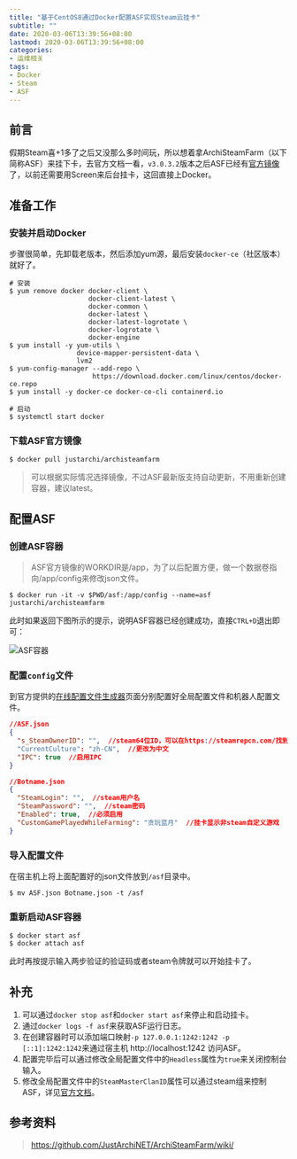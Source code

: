 ```yaml
---
title: "基于CentOS8通过Docker配置ASF实现Steam云挂卡"
subtitle: ""
date: 2020-03-06T13:39:56+08:00
lastmod: 2020-03-06T13:39:56+08:00
categories:
- 运维相关
tags:
- Docker
- Steam
- ASF
---
```


## 前言

假期Steam喜+1多了之后又没那么多时间玩，所以想着拿ArchiSteamFarm（以下简称ASF）来挂下卡，去官方文档一看，`v3.0.3.2`版本之后ASF已经有[官方镜像](https://hub.docker.com/r/justarchi/archisteamfarm)了，以前还需要用Screen来后台挂卡，这回直接上Docker。


## 准备工作

### 安装并启动Docker

步骤很简单，先卸载老版本，然后添加yum源，最后安装`docker-ce`（社区版本）就好了。

```shell
# 安装
$ yum remove docker docker-client \
                    docker-client-latest \
                    docker-common \
                    docker-latest \
                    docker-latest-logrotate \
                    docker-logrotate \
                    docker-engine
$ yum install -y yum-utils \
                 device-mapper-persistent-data \
                 lvm2
$ yum-config-manager --add-repo \
		             https://download.docker.com/linux/centos/docker-ce.repo
$ yum install -y docker-ce docker-ce-cli containerd.io

# 启动
$ systemctl start docker
```


### 下载ASF官方镜像

```shell
$ docker pull justarchi/archisteamfarm
```

> 可以根据实际情况选择镜像，不过ASF最新版支持自动更新，不用重新创建容器，建议latest。


## 配置ASF

### 创建ASF容器

> ASF官方镜像的WORKDIR是/app，为了以后配置方便，做一个数据卷指向/app/config来修改json文件。

```shell
$ docker run -it -v $PWD/asf:/app/config --name=asf justarchi/archisteamfarm
```

此时如果返回下图所示的提示，说明ASF容器已经创建成功，直接`CTRL+D`退出即可：

![ASF容器](/images/2020/0306/Docker%E9%85%8D%E7%BD%AEASF%E6%8F%90%E7%A4%BA.png 'ASF容器')


### 配置`config`文件

到官方提供的[在线配置文件生成器](https://justarchinet.github.io/ASF-WebConfigGenerator/#/)页面分别配置好全局配置文件和机器人配置文件。

```json
//ASF.json
{
  "s_SteamOwnerID": "",  //steam64位ID，可以在https://steamrepcn.com/找到
  "CurrentCulture": "zh-CN",  //更改为中文
  "IPC": true  //启用IPC
}

//Botname.json
{
  "SteamLogin": "",  //steam用户名
  "SteamPassword": "",  //steam密码
  "Enabled": true,  //必须启用
  "CustomGamePlayedWhileFarming": "贪玩蓝月"  //挂卡显示非steam自定义游戏
}
```


### 导入配置文件

在宿主机上将上面配置好的json文件放到`/asf`目录中。

```shell
$ mv ASF.json Botname.json -t /asf
```


### 重新启动ASF容器

```shell
$ docker start asf
$ docker attach asf
```

此时再按提示输入两步验证的验证码或者steam令牌就可以开始挂卡了。


## 补充

1. 可以通过`docker stop asf`和`docker start asf`来停止和启动挂卡。
2. 通过`docker logs -f asf`来获取ASF运行日志。
3. 在创建容器时可以添加端口映射`-p 127.0.0.1:1242:1242 -p [::1]:1242:1242`来通过宿主机 http://localhost:1242 访问ASF。
4. 配置完毕后可以通过修改全局配置文件中的`Headless`属性为`true`来关闭控制台输入。
5. 修改全局配置文件中的`SteamMasterClanID`属性可以通过steam组来控制ASF，详见[官方文档](https://github.com/JustArchiNET/ArchiSteamFarm/wiki/Configuration-zh-CN#steammasterclanid)。


## 参考资料

> https://github.com/JustArchiNET/ArchiSteamFarm/wiki/